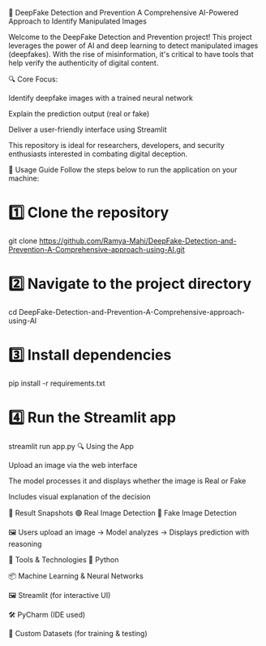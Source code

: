 🧠 DeepFake Detection and Prevention
A Comprehensive AI-Powered Approach to Identify Manipulated Images

Welcome to the DeepFake Detection and Prevention project!
This project leverages the power of AI and deep learning to detect manipulated images (deepfakes). With the rise of misinformation, it's critical to have tools that help verify the authenticity of digital content.

🔍 Core Focus:

Identify deepfake images with a trained neural network

Explain the prediction output (real or fake)

Deliver a user-friendly interface using Streamlit

This repository is ideal for researchers, developers, and security enthusiasts interested in combating digital deception.

🚀 Usage Guide
Follow the steps below to run the application on your machine:


# 1️⃣ Clone the repository
git clone https://github.com/Ramya-Mahi/DeepFake-Detection-and-Prevention-A-Comprehensive-approach-using-AI.git

# 2️⃣ Navigate to the project directory
cd DeepFake-Detection-and-Prevention-A-Comprehensive-approach-using-AI

# 3️⃣ Install dependencies
pip install -r requirements.txt

# 4️⃣ Run the Streamlit app
streamlit run app.py
🔍 Using the App

Upload an image via the web interface

The model processes it and displays whether the image is Real or Fake

Includes visual explanation of the decision

📸 Result Snapshots
🟢 Real Image Detection	🔴 Fake Image Detection
	

🖼️ Users upload an image → Model analyzes → Displays prediction with reasoning

🧰 Tools & Technologies
🧠 Python

📦 Machine Learning & Neural Networks

🖼️ Streamlit (for interactive UI)

🛠️ PyCharm (IDE used)

📁 Custom Datasets (for training & testing)